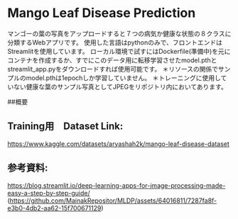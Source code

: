 # Mango Leaf Disease Prediction
マンゴーの葉の写真をアップロードすると７つの病気か健康な状態の８クラスに分類するWebアプリです。
使用した言語はpythonのみで、フロントエンドはStreamlitを使用しています。
ローカル環境で試すにはDockerfile(準備中)を元にコンテナを作成するか、すでにこのデータ用に転移学習させたmodel.pthとstreamlit_app.pyをダウンロードすれば使用可能です。
＊リソースの関係でサンプルのmodel.pthは1epochしか学習していません。
＊トレーニングに使用していない健康な葉のサンプル写真としてJPEGをリポジトリ内においてあります。

##概要


## Training用　Dataset Link:
https://www.kaggle.com/datasets/aryashah2k/mango-leaf-disease-dataset

## 参考資料:
https://blog.streamlit.io/deep-learning-apps-for-image-processing-made-easy-a-step-by-step-guide/
(https://github.com/MainakRepositor/MLDP/assets/64016811/7287fa8f-e3b0-4db2-aa62-15f700671129)

